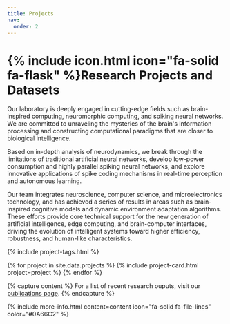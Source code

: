 ```yaml
---
title: Projects
nav:
  order: 2
---
```


# {% include icon.html icon="fa-solid fa-flask" %}Research Projects and Datasets

Our laboratory is deeply engaged in cutting-edge fields such as brain-inspired computing, neuromorphic computing, and spiking neural networks. We are committed to unraveling the mysteries of the brain's information processing and constructing computational paradigms that are closer to biological intelligence.

Based on in-depth analysis of neurodynamics, we break through the limitations of traditional artificial neural networks, develop low-power consumption and highly parallel spiking neural networks, and explore innovative applications of spike coding mechanisms in real-time perception and autonomous learning.

Our team integrates neuroscience, computer science, and microelectronics technology, and has achieved a series of results in areas such as brain-inspired cognitive models and dynamic environment adaptation algorithms. These efforts provide core technical support for the new generation of artificial intelligence, edge computing, and brain-computer interfaces, driving the evolution of intelligent systems toward higher efficiency, robustness, and human-like characteristics.

{% include project-tags.html %}

{% for project in site.data.projects %}
    {% include project-card.html project=project %}
{% endfor %}


{% capture content %}
For a list of recent research ouputs, visit our [publications page](/papers/).
{% endcapture %}

{% include more-info.html 
  content=content 
  icon="fa-solid fa-file-lines" 
  color="#0A66C2" 
%}